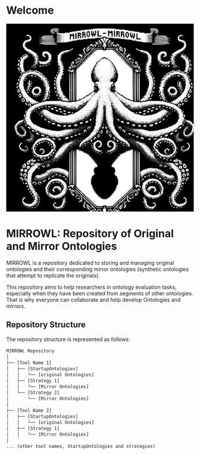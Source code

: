 # Welcome
![mirrowl logo](mirrowl.svg)

# MIRROWL: Repository of Original and Mirror Ontologies

MIRROWL is a repository dedicated to storing and managing original ontologies and their corresponding mirror ontologies (synthetic ontologies that attempt to replicate the originals).

This repository aims to help researchers in ontology evaluation tasks, especially when they have been created from segments of other ontologies. That is why everyone can collaborate and help develop Ontologies and mirrors.


## Repository Structure

The repository structure is represented as follows:

```
MIRROWL Repository
│
├── [Tool Name 1]
│   ├── [StartupOntologies]
│   │   └── [original Ontologies]
│   ├── [Strategy 1]
│   │   └── [Mirror Ontologies]
│   └── [Strategy 2]
│       └── [Mirror Ontologies]
│
├── [Tool Name 2]
│   ├── [StartupOntologies]
│   │   └── [original Ontologies]
│   ├── [Strategy 1]
│   │   └── [Mirror Ontologies]
│
... (other tool names, StartupOntologies and strategies)
```
